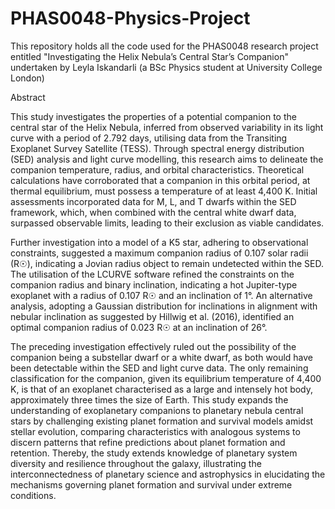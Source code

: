 # PHAS0048-Physics-Project
This repository holds all the code used for the PHAS0048 research project entitled "Investigating the Helix Nebula’s Central Star’s Companion" undertaken by Leyla Iskandarli (a BSc Physics student at University College London)

Abstract

This study investigates the properties of a potential companion to the central star of the Helix Nebula, inferred from observed variability in its light curve with a period of 2.792 days, utilising data from the Transiting Exoplanet Survey Satellite (TESS). Through spectral energy distribution (SED) analysis and light curve modelling, this research aims to delineate the companion temperature, radius, and orbital characteristics. Theoretical calculations have corroborated that a companion in this orbital period, at thermal equilibrium, must possess a temperature of at least 4,400 K. Initial assessments incorporated data for M, L, and T dwarfs within the SED framework, which, when combined with the central white dwarf data, surpassed observable limits, leading to their exclusion as viable candidates. 

Further investigation into a model of a K5 star, adhering to observational constraints, suggested a maximum companion radius of 0.107 solar radii (R☉), indicating a Jovian radius object to remain undetected within the SED. The utilisation of the LCURVE software refined the constraints on the companion radius and binary inclination, indicating a hot Jupiter-type exoplanet with a radius of 0.107 R☉ and an inclination of 1°. An alternative analysis, adopting a Gaussian distribution for inclinations in alignment with nebular inclination as suggested by Hillwig et al. (2016), identified an optimal companion radius of 0.023 R☉ at an inclination of 26°.

The preceding investigation effectively ruled out the possibility of the companion being a substellar dwarf or a white dwarf, as both would have been detectable within the SED and light curve data. The only remaining classification for the companion, given its equilibrium temperature of 4,400 K, is that of an exoplanet characterised as a large and intensely hot body, approximately three times the size of Earth. This study expands the understanding of exoplanetary companions to planetary nebula central stars by challenging existing planet formation and survival models amidst stellar evolution, comparing characteristics with analogous systems to discern patterns that refine predictions about planet formation and retention. Thereby, the study extends knowledge of planetary system diversity and resilience throughout the galaxy, illustrating the interconnectedness of planetary science and astrophysics in elucidating the mechanisms governing planet formation and survival under extreme conditions.
